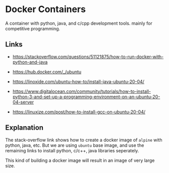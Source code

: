 # Docker Containers

A container with python, java, and c/cpp development tools. mainly for competitive programming.


## Links

* https://stackoverflow.com/questions/51121875/how-to-run-docker-with-python-and-java

* https://hub.docker.com/_/ubuntu

* https://linoxide.com/ubuntu-how-to/install-java-ubuntu-20-04/

* https://www.digitalocean.com/community/tutorials/how-to-install-python-3-and-set-up-a-programming-environment-on-an-ubuntu-20-04-server

* https://linuxize.com/post/how-to-install-gcc-on-ubuntu-20-04/


## Explanation

The stack-overflow link shows how to create a docker image of `alpine` with python, java, etc.
But we are using `ubuntu` base image, and use the remaining links to install python, c/c++, java libraries seperately.

This kind of building a docker image will result in an image of very large size.

